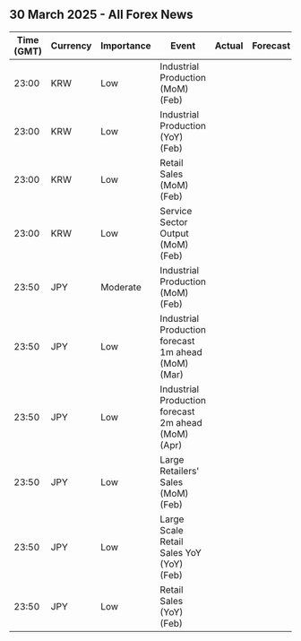 ## 30 March 2025 - All Forex News

| Time (GMT) | Currency | Importance | Event | Actual | Forecast | Previous |
|------|----------|------------|-------|--------|----------|----------|
| 23:00 | KRW | Low | Industrial Production (MoM) (Feb) |  |  | -2.3% |
| 23:00 | KRW | Low | Industrial Production (YoY) (Feb) |  |  | -4.1% |
| 23:00 | KRW | Low | Retail Sales (MoM) (Feb) |  |  | -0.6% |
| 23:00 | KRW | Low | Service Sector Output (MoM) (Feb) |  |  | -0.8% |
| 23:50 | JPY | Moderate | Industrial Production (MoM) (Feb) |  |  | -1.1% |
| 23:50 | JPY | Low | Industrial Production forecast 1m ahead (MoM) (Mar) |  |  | 5.0% |
| 23:50 | JPY | Low | Industrial Production forecast 2m ahead (MoM) (Apr) |  |  | -2.0% |
| 23:50 | JPY | Low | Large Retailers' Sales (MoM) (Feb) |  |  | 0.5% |
| 23:50 | JPY | Low | Large Scale Retail Sales YoY (YoY) (Feb) |  |  | 4.0% |
| 23:50 | JPY | Low | Retail Sales (YoY) (Feb) |  |  | 4.4% |
